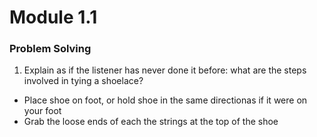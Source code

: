 # Module 1.1

### Problem Solving

1. Explain as if the listener has never done it before: what are the steps involved in tying a shoelace?

- Place shoe on foot, or hold shoe in the same directionas if it were on your foot
- Grab the loose ends of each the strings at the top of the shoe

